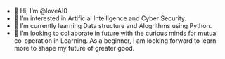- 👋 Hi, I’m @loveAI0
- 👀 I’m interested in Artificial Intelligence and Cyber Security.
- 🌱 I’m currently learning Data structure and Alogrithms using Python.
- 💞️ I’m looking to collaborate in future with the curious minds for mutual co-operation in Learning. As a beginner, I am looking forward to learn more to shape my future of greater good.


<!---
loveAI0/loveAI0 is a ✨ special ✨ repository because its `README.md` (this file) appears on your GitHub profile.
You can click the Preview link to take a look at your changes.
--->
